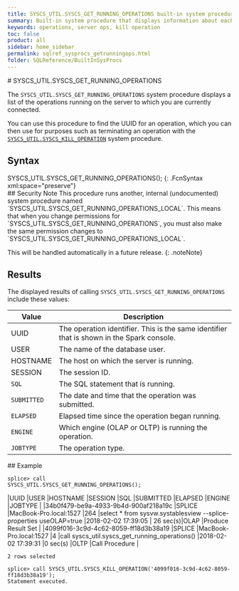 ```yaml
---
title: SYSCS_UTIL.SYSCS_GET_RUNNING_OPERATIONS built-in system procedure
summary: Built-in system procedure that displays information about each Splice Machine operations running on a server.
keywords: operations, server ops, kill operation
toc: false
product: all
sidebar: home_sidebar
permalink: sqlref_sysprocs_getrunningops.html
folder: SQLReference/BuiltInSysProcs
---
```

<section>
<div class="TopicContent" data-swiftype-index="true" markdown="1">
# SYSCS_UTIL.SYSCS_GET_RUNNING_OPERATIONS

The `SYSCS_UTIL.SYSCS_GET_RUNNING_OPERATIONS` system procedure displays
a list of the operations running on the server to which you are
currently connected.

You can use this procedure to find the UUID for an operation, which you
can then use for purposes such as terminating an operation with the
[`SYSCS_UTIL.SYSCS_KILL_OPERATION`](sqlref_sysprocs_killoperation.html)
system procedure.

## Syntax

<div class="fcnWrapperWide" markdown="1">
    SYSCS_UTIL.SYSCS_GET_RUNNING_OPERATIONS();
{: .FcnSyntax xml:space="preserve"}

</div>
## Security Note
This procedure runs another, internal (undocumented) system procedure named `SYSCS_UTIL.SYSCS_GET_RUNNING_OPERATIONS_LOCAL`. This means that when you change permissions for `SYSCS_UTIL.SYSCS_GET_RUNNING_OPERATIONS`, you must also make the same permission changes to `SYSCS_UTIL.SYSCS_GET_RUNNING_OPERATIONS_LOCAL`.

This will be handled automatically in a future release.
{: .noteNote}

## Results

The displayed results of calling
`SYSCS_UTIL.SYSCS_GET_RUNNING_OPERATIONS` include these values:

<table summary=" summary=&quot;Columns in Get_Active_Servers results display&quot;">
                <col />
                <col />
                <thead>
                    <tr>
                        <th>Value</th>
                        <th>Description</th>
                    </tr>
                </thead>
                <tbody>
                    <tr>
                        <td class="CodeFont">UUID
                    </td>
                        <td>The operation identifier. This is the same identifier that is shown in the Spark console.</td>
                    </tr>
                    <tr>
                        <td class="CodeFont">USER
                    </td>
                        <td>The name of the database user.</td>
                    </tr>
                    <tr>
                        <td class="CodeFont">HOSTNAME
                    </td>
                        <td>The host on which the server is running.</td>
                    </tr>
                    <tr>
                        <td class="CodeFont">SESSION
                    </td>
                        <td>The session ID.</td>
                    </tr>
                    <tr>
                        <td><code>SQL</code></td>
                        <td>The SQL statement that is running.</td>
                    </tr>
                    <tr>
                        <td><code>SUBMITTED</code></td>
                        <td>The date and time that the operation was submitted.</td>
                    </tr>
                    <tr>
                        <td><code>ELAPSED</code></td>
                        <td>Elapsed time since the operation began running.</td>
                    </tr>
                    <tr>
                        <td><code>ENGINE</code></td>
                        <td>Which engine (OLAP or OLTP) is running the operation.</td>
                    </tr>
                    <tr>
                        <td><code>JOBTYPE</code></td>
                        <td>The operation type.</td>
                    </tr>
                </tbody>
            </table>
## Example

<code>splice> call SYSCS_UTIL.SYSCS_GET_RUNNING_OPERATIONS();</code>

|UUID                                    |USER                              |HOSTNAME                                                                                                                |SESSION    |SQL                                                                                                                                                                                                                     |SUBMITTED     |ELAPSED                        |ENGINE      |JOBTYPE                                  |
|34b0f479-be9a-4933-9b4d-900af218a19c    |SPLICE                                  |MacBook-Pro.local:1527                                                                                          |264        |select * from sysvw.systablesview --splice-properties useOLAP=true                                                                                                                                                                                                   |2018-02-02 17:39:05               | 26 sec(s)|OLAP     |Produce Result Set |
|4099f016-3c9d-4c62-8059-ff18d3b38a19     |SPLICE                                  |MacBook-Pro.local:1527                                                                                          |4          |call syscs_util.syscs_get_running_operations()                                                                                                                                                                                                                  |2018-02-02 17:39:31               |0 sec(s) |OLTP   |Call Procedure |

```
2 rows selected

splice> call SYSCS_UTIL.SYSCS_KILL_OPERATION('4099f016-3c9d-4c62-8059-ff18d3b38a19');
Statement executed.
```

</div>
</section>
